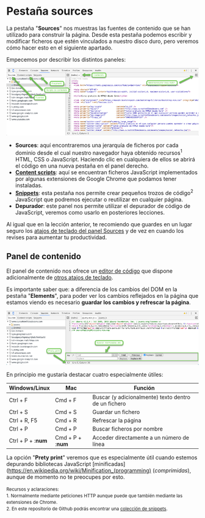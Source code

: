 # Pestaña sources

La pestaña "**Sources**" nos muestras las fuentes de contenido que se han utilizado para construir la página. Desde esta pestaña podemos escribir y modificar ficheros que estén vinculados a nuestro disco duro, pero veremos cómo hacer esto en el siguiente apartado.

Empecemos por describir los distintos paneles:

[![](../images/sources.png)](../images/sources.png)

* **Sources**: aquí encontraremos una jerarquía de ficheros por cada dominio desde el cual nuestro navegador haya obtenido recursos<sup>1</sup> HTML, CSS o JavaScript. Haciendo clic en cualquiera de ellos se abrirá el código en una nueva pestaña en el panel derecho.
* **[Content scripts](https://developer.chrome.com/extensions/content_scripts)**: aquí se encuentran ficheros JavaScript implementados por algunas extensiones de Google Chrome que podamos tener instaladas.
* **[Snippets](https://developers.google.com/web/tools/chrome-devtools/debug/snippets/?hl=en)**: esta pestaña nos permite crear pequeños trozos de código<sup>2</sup> JavaScript que podremos ejecutar o reutilizar en cualquier página.
* **Depurador**: este panel nos permite utilizar el depurador de código de JavaScript, veremos como usarlo en posteriores lecciones.
 
Al igual que en la lección anterior, te recomiendo que guardes en un lugar seguro los [atajos de teclado del panel Sources](https://developers.google.com/web/tools/chrome-devtools/iterate/inspect-styles/shortcuts#sources-1) y de vez en cuando los revises para aumentar tu productividad.

## Panel de contenido
El panel de contenido nos ofrece un [editor de código](https://es.wikipedia.org/wiki/Editor_de_c%C3%B3digo_fuente) que dispone adicionalmente de [otros atajos de teclado](https://developers.google.com/web/tools/chrome-devtools/iterate/inspect-styles/shortcuts#within-the-code-editor).

Es importante saber que: a diferencia de los cambios del DOM en la pestaña "**Elements**", para poder ver los cambios reflejados en la página que estamos viendo es necesario **guardar los cambios y refrescar la página**.

[![](../images/sources_2.png)](../images/sources_2.png)

En principio me gustaría destacar cuatro especialmente útiles:

Windows/Linux   | Mac           | Función
----------------|---------------|---
Ctrl + F        | Cmd + F       | Buscar (y adicionalmente) texto dentro de un fichero
Ctrl + S        | Cmd + S       | Guardar un fichero
Ctrl + R, F5   | Cmd + R        | Refrescar la página
Ctrl + P        | Cmd + P       | Buscar ficheros por nombre 
Ctrl + P + :**num**| Cmd + P + :**num**| Acceder directamente a un número de línea

La opción "**Prety print**" veremos que es especialmente útil cuando estemos depurando bibliotecas JavaScript [minificadas](https://en.wikipedia.org/wiki/Minification_(programming) (*comprimidas*), aunque de momento no te preocupes por esto.


<small>Recursos y aclaraciones:</small><br>
<small>1. Normalmente mediante peticiones HTTP aunque puede que también mediante las extensiones de Chrome.</small><br>
<small>2. En este repositorio de Github podrás encontrar una [colección de snippets](https://github.com/bgrins/devtools-snippets).</small><br>
